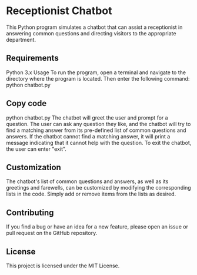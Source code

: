 # Receptionist Chatbot
This Python program simulates a chatbot that can assist a receptionist in answering common questions and directing visitors to the appropriate department.

## Requirements
Python 3.x
Usage
To run the program, open a terminal and navigate to the directory where the program is located. Then enter the following command:
python chatbot.py


## Copy code
python chatbot.py
The chatbot will greet the user and prompt for a question. The user can ask any question they like, and the chatbot will try to find a matching answer from its pre-defined list of common questions and answers. If the chatbot cannot find a matching answer, it will print a message indicating that it cannot help with the question. To exit the chatbot, the user can enter "exit".

## Customization
The chatbot's list of common questions and answers, as well as its greetings and farewells, can be customized by modifying the corresponding lists in the code. Simply add or remove items from the lists as desired.

## Contributing
If you find a bug or have an idea for a new feature, please open an issue or pull request on the GitHub repository.

## License
This project is licensed under the MIT License.
